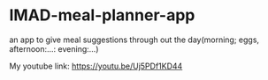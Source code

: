 # IMAD-meal-planner-app
an app to give meal suggestions through out the day(morning; eggs, afternoon:...: evening:...)

My youtube link: https://youtu.be/Uj5PDf1KD44 

